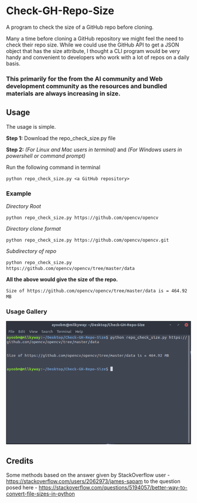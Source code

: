 # Check-GH-Repo-Size
A program to check the size of a GitHub repo before cloning.


Many a time before cloning a GitHub repository we might feel the need to check their repo size. While we could use the GitHub API to get a JSON object that has the size attribute, I thought a CLI program would be very handy and convenient to developers who work with a lot of repos on a daily basis. 

### This primarily for the from the AI community and Web development community as the resources and bundled materials are always increasing in size.


## Usage

The usage is simple.

**Step 1:** Download the repo_check_size.py file

**Step 2:** *(For Linux and Mac users in terminal)* and *(For Windows users in powershell or command prompt)*

Run the following command in terminal
```
python repo_check_size.py <a GitHub repository>
```

### Example
*Directory Root*
```
python repo_check_size.py https://github.com/opencv/opencv
```
*Directory clone format*
```
python repo_check_size.py https://github.com/opencv/opencv.git
```

*Subdirectory of repo*
```
python repo_check_size.py https://github.com/opencv/opencv/tree/master/data
```

**All the above would give the size of the repo.**

```
Size of https://github.com/opencv/opencv/tree/master/data is = 464.92 MB
```

### Usage Gallery
![alt text](https://github.com/Ayoob7/Check-GH-Repo-Size/blob/master/images/Screenshot1.png)


## Credits

Some methods based on the answer given by StackOverflow user - https://stackoverflow.com/users/2062973/james-sapam to the question posed here - https://stackoverflow.com/questions/5194057/better-way-to-convert-file-sizes-in-python
